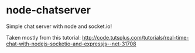 node-chatserver
===============

Simple chat server with node and socket.io!

Taken mostly from this tutorial:
http://code.tutsplus.com/tutorials/real-time-chat-with-nodejs-socketio-and-expressjs--net-31708

